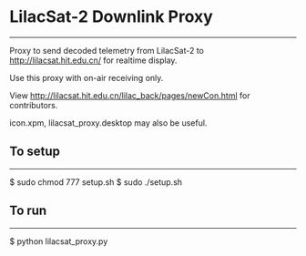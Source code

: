 # LilacSat-2 Downlink Proxy
----------------------------------------------------------------------------------
Proxy to send decoded telemetry from LilacSat-2 to http://lilacsat.hit.edu.cn/ 
for realtime display.

Use this proxy with on-air receiving only.
 
View http://lilacsat.hit.edu.cn/lilac_back/pages/newCon.html for contributors.

icon.xpm, lilacsat_proxy.desktop may also be useful.

## To setup
----------------------------------------------------------------------------------
$ sudo chmod 777 setup.sh
$ sudo ./setup.sh
 
## To run
----------------------------------------------------------------------------------
$ python lilacsat_proxy.py

